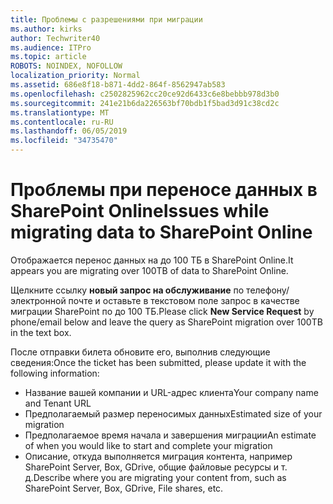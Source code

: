 ```yaml
---
title: Проблемы с разрешениями при миграции
ms.author: kirks
author: Techwriter40
ms.audience: ITPro
ms.topic: article
ROBOTS: NOINDEX, NOFOLLOW
localization_priority: Normal
ms.assetid: 686e8f18-b871-4dd2-864f-8562947ab583
ms.openlocfilehash: c2502825962cc20ce92d6433c6e8bebbb978d3b0
ms.sourcegitcommit: 241e21b6da226563bf70bdb1f5bad3d91c38cd2c
ms.translationtype: MT
ms.contentlocale: ru-RU
ms.lasthandoff: 06/05/2019
ms.locfileid: "34735470"
---
```

# <a name="issues-while-migrating-data-to-sharepoint-online"></a><span data-ttu-id="14d03-102">Проблемы при переносе данных в SharePoint Online</span><span class="sxs-lookup"><span data-stu-id="14d03-102">Issues while migrating data to SharePoint Online</span></span>

<span data-ttu-id="14d03-103">Отображается перенос данных на до 100 ТБ в SharePoint Online.</span><span class="sxs-lookup"><span data-stu-id="14d03-103">It appears you are migrating over 100TB of data to SharePoint Online.</span></span>

<span data-ttu-id="14d03-104">Щелкните ссылку **новый запрос на обслуживание** по телефону/электронной почте и оставьте в текстовом поле запрос в качестве миграции SharePoint по до 100 ТБ.</span><span class="sxs-lookup"><span data-stu-id="14d03-104">Please click **New Service Request** by phone/email below and leave the query as SharePoint migration over 100TB in the text box.</span></span>

<span data-ttu-id="14d03-105">После отправки билета обновите его, выполнив следующие сведения:</span><span class="sxs-lookup"><span data-stu-id="14d03-105">Once the ticket has been submitted, please update it with the following information:</span></span> 

- <span data-ttu-id="14d03-106">Название вашей компании и URL-адрес клиента</span><span class="sxs-lookup"><span data-stu-id="14d03-106">Your company name and Tenant URL</span></span>
- <span data-ttu-id="14d03-107">Предполагаемый размер переносимых данных</span><span class="sxs-lookup"><span data-stu-id="14d03-107">Estimated size of your migration</span></span>
- <span data-ttu-id="14d03-108">Предполагаемое время начала и завершения миграции</span><span class="sxs-lookup"><span data-stu-id="14d03-108">An estimate of when you would like to start and complete your migration</span></span>
- <span data-ttu-id="14d03-109">Описание, откуда выполняется миграция контента, например SharePoint Server, Box, GDrive, общие файловые ресурсы и т. д.</span><span class="sxs-lookup"><span data-stu-id="14d03-109">Describe where you are migrating your content from, such as SharePoint Server, Box, GDrive, File shares, etc.</span></span>


  

